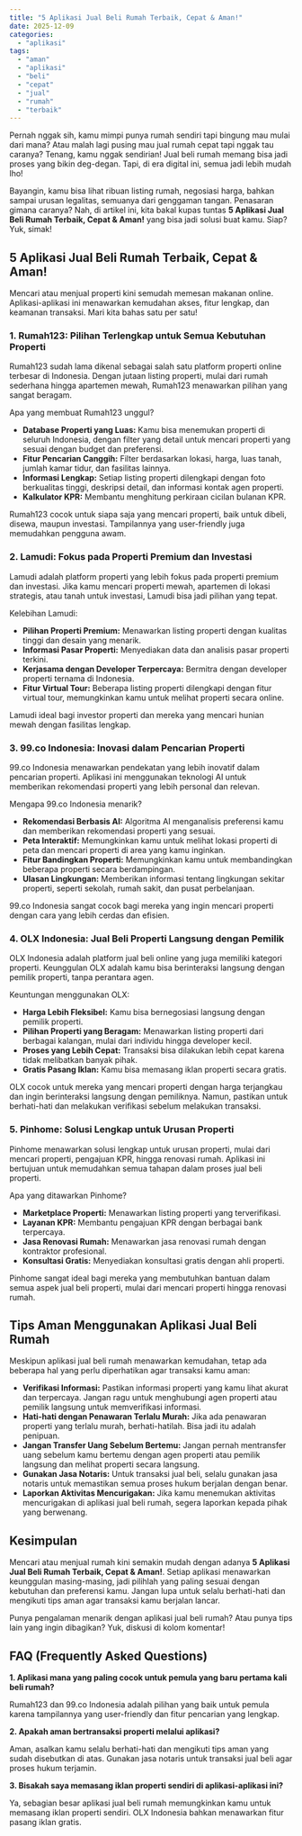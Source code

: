```yaml
---
title: "5 Aplikasi Jual Beli Rumah Terbaik, Cepat & Aman!"
date: 2025-12-09
categories: 
  - "aplikasi"
tags: 
  - "aman"
  - "aplikasi"
  - "beli"
  - "cepat"
  - "jual"
  - "rumah"
  - "terbaik"
---
```


Pernah nggak sih, kamu mimpi punya rumah sendiri tapi bingung mau mulai dari mana? Atau malah lagi pusing mau jual rumah cepat tapi nggak tau caranya? Tenang, kamu nggak sendirian! Jual beli rumah memang bisa jadi proses yang bikin deg-degan. Tapi, di era digital ini, semua jadi lebih mudah lho!

Bayangin, kamu bisa lihat ribuan listing rumah, negosiasi harga, bahkan sampai urusan legalitas, semuanya dari genggaman tangan. Penasaran gimana caranya? Nah, di artikel ini, kita bakal kupas tuntas **5 Aplikasi Jual Beli Rumah Terbaik, Cepat & Aman!** yang bisa jadi solusi buat kamu. Siap? Yuk, simak!

## 5 Aplikasi Jual Beli Rumah Terbaik, Cepat & Aman!

Mencari atau menjual properti kini semudah memesan makanan online. Aplikasi-aplikasi ini menawarkan kemudahan akses, fitur lengkap, dan keamanan transaksi. Mari kita bahas satu per satu!

### 1\. Rumah123: Pilihan Terlengkap untuk Semua Kebutuhan Properti

Rumah123 sudah lama dikenal sebagai salah satu platform properti online terbesar di Indonesia. Dengan jutaan listing properti, mulai dari rumah sederhana hingga apartemen mewah, Rumah123 menawarkan pilihan yang sangat beragam.

Apa yang membuat Rumah123 unggul?

- **Database Properti yang Luas:** Kamu bisa menemukan properti di seluruh Indonesia, dengan filter yang detail untuk mencari properti yang sesuai dengan budget dan preferensi.
- **Fitur Pencarian Canggih:** Filter berdasarkan lokasi, harga, luas tanah, jumlah kamar tidur, dan fasilitas lainnya.
- **Informasi Lengkap:** Setiap listing properti dilengkapi dengan foto berkualitas tinggi, deskripsi detail, dan informasi kontak agen properti.
- **Kalkulator KPR:** Membantu menghitung perkiraan cicilan bulanan KPR.

Rumah123 cocok untuk siapa saja yang mencari properti, baik untuk dibeli, disewa, maupun investasi. Tampilannya yang user-friendly juga memudahkan pengguna awam.

### 2\. Lamudi: Fokus pada Properti Premium dan Investasi

Lamudi adalah platform properti yang lebih fokus pada properti premium dan investasi. Jika kamu mencari properti mewah, apartemen di lokasi strategis, atau tanah untuk investasi, Lamudi bisa jadi pilihan yang tepat.

Kelebihan Lamudi:

- **Pilihan Properti Premium:** Menawarkan listing properti dengan kualitas tinggi dan desain yang menarik.
- **Informasi Pasar Properti:** Menyediakan data dan analisis pasar properti terkini.
- **Kerjasama dengan Developer Terpercaya:** Bermitra dengan developer properti ternama di Indonesia.
- **Fitur Virtual Tour:** Beberapa listing properti dilengkapi dengan fitur virtual tour, memungkinkan kamu untuk melihat properti secara online.

Lamudi ideal bagi investor properti dan mereka yang mencari hunian mewah dengan fasilitas lengkap.

### 3\. 99.co Indonesia: Inovasi dalam Pencarian Properti

99.co Indonesia menawarkan pendekatan yang lebih inovatif dalam pencarian properti. Aplikasi ini menggunakan teknologi AI untuk memberikan rekomendasi properti yang lebih personal dan relevan.

Mengapa 99.co Indonesia menarik?

- **Rekomendasi Berbasis AI:** Algoritma AI menganalisis preferensi kamu dan memberikan rekomendasi properti yang sesuai.
- **Peta Interaktif:** Memungkinkan kamu untuk melihat lokasi properti di peta dan mencari properti di area yang kamu inginkan.
- **Fitur Bandingkan Properti:** Memungkinkan kamu untuk membandingkan beberapa properti secara berdampingan.
- **Ulasan Lingkungan:** Memberikan informasi tentang lingkungan sekitar properti, seperti sekolah, rumah sakit, dan pusat perbelanjaan.

99.co Indonesia sangat cocok bagi mereka yang ingin mencari properti dengan cara yang lebih cerdas dan efisien.

### 4\. OLX Indonesia: Jual Beli Properti Langsung dengan Pemilik

OLX Indonesia adalah platform jual beli online yang juga memiliki kategori properti. Keunggulan OLX adalah kamu bisa berinteraksi langsung dengan pemilik properti, tanpa perantara agen.

Keuntungan menggunakan OLX:

- **Harga Lebih Fleksibel:** Kamu bisa bernegosiasi langsung dengan pemilik properti.
- **Pilihan Properti yang Beragam:** Menawarkan listing properti dari berbagai kalangan, mulai dari individu hingga developer kecil.
- **Proses yang Lebih Cepat:** Transaksi bisa dilakukan lebih cepat karena tidak melibatkan banyak pihak.
- **Gratis Pasang Iklan:** Kamu bisa memasang iklan properti secara gratis.

OLX cocok untuk mereka yang mencari properti dengan harga terjangkau dan ingin berinteraksi langsung dengan pemiliknya. Namun, pastikan untuk berhati-hati dan melakukan verifikasi sebelum melakukan transaksi.

### 5\. Pinhome: Solusi Lengkap untuk Urusan Properti

Pinhome menawarkan solusi lengkap untuk urusan properti, mulai dari mencari properti, pengajuan KPR, hingga renovasi rumah. Aplikasi ini bertujuan untuk memudahkan semua tahapan dalam proses jual beli properti.

Apa yang ditawarkan Pinhome?

- **Marketplace Properti:** Menawarkan listing properti yang terverifikasi.
- **Layanan KPR:** Membantu pengajuan KPR dengan berbagai bank terpercaya.
- **Jasa Renovasi Rumah:** Menawarkan jasa renovasi rumah dengan kontraktor profesional.
- **Konsultasi Gratis:** Menyediakan konsultasi gratis dengan ahli properti.

Pinhome sangat ideal bagi mereka yang membutuhkan bantuan dalam semua aspek jual beli properti, mulai dari mencari properti hingga renovasi rumah.

## Tips Aman Menggunakan Aplikasi Jual Beli Rumah

Meskipun aplikasi jual beli rumah menawarkan kemudahan, tetap ada beberapa hal yang perlu diperhatikan agar transaksi kamu aman:

- **Verifikasi Informasi:** Pastikan informasi properti yang kamu lihat akurat dan terpercaya. Jangan ragu untuk menghubungi agen properti atau pemilik langsung untuk memverifikasi informasi.
- **Hati-hati dengan Penawaran Terlalu Murah:** Jika ada penawaran properti yang terlalu murah, berhati-hatilah. Bisa jadi itu adalah penipuan.
- **Jangan Transfer Uang Sebelum Bertemu:** Jangan pernah mentransfer uang sebelum kamu bertemu dengan agen properti atau pemilik langsung dan melihat properti secara langsung.
- **Gunakan Jasa Notaris:** Untuk transaksi jual beli, selalu gunakan jasa notaris untuk memastikan semua proses hukum berjalan dengan benar.
- **Laporkan Aktivitas Mencurigakan:** Jika kamu menemukan aktivitas mencurigakan di aplikasi jual beli rumah, segera laporkan kepada pihak yang berwenang.

## Kesimpulan

Mencari atau menjual rumah kini semakin mudah dengan adanya **5 Aplikasi Jual Beli Rumah Terbaik, Cepat & Aman!**. Setiap aplikasi menawarkan keunggulan masing-masing, jadi pilihlah yang paling sesuai dengan kebutuhan dan preferensi kamu. Jangan lupa untuk selalu berhati-hati dan mengikuti tips aman agar transaksi kamu berjalan lancar.

Punya pengalaman menarik dengan aplikasi jual beli rumah? Atau punya tips lain yang ingin dibagikan? Yuk, diskusi di kolom komentar!

## FAQ (Frequently Asked Questions)

**1\. Aplikasi mana yang paling cocok untuk pemula yang baru pertama kali beli rumah?**

Rumah123 dan 99.co Indonesia adalah pilihan yang baik untuk pemula karena tampilannya yang user-friendly dan fitur pencarian yang lengkap.

**2\. Apakah aman bertransaksi properti melalui aplikasi?**

Aman, asalkan kamu selalu berhati-hati dan mengikuti tips aman yang sudah disebutkan di atas. Gunakan jasa notaris untuk transaksi jual beli agar proses hukum terjamin.

**3\. Bisakah saya memasang iklan properti sendiri di aplikasi-aplikasi ini?**

Ya, sebagian besar aplikasi jual beli rumah memungkinkan kamu untuk memasang iklan properti sendiri. OLX Indonesia bahkan menawarkan fitur pasang iklan gratis.
